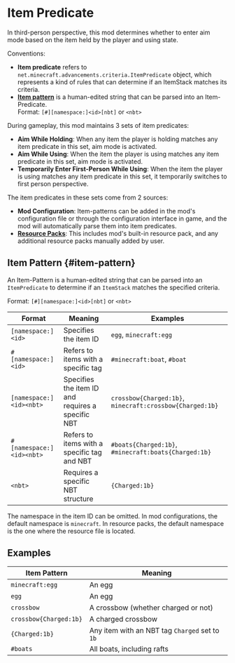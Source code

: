 # Item Predicate

In third-person perspective, this mod determines whether to enter aim mode based on the item held by the player and using state.

Conventions:

-   **Item predicate** refers to `net.minecraft.advancements.criteria.ItemPredicate` object, which represents a kind of rules that can determine if an ItemStack matches its criteria.
-   **[Item pattern](#item-pattern)** is a human-edited string that can be parsed into an Item-Predicate.  
	Format: `[#][namespace:]<id>[nbt]` or `<nbt>`

During gameplay, this mod maintains 3 sets of item predicates:

-   **Aim While Holding**: When any item the player is holding matches any item predicate in this set, aim mode is activated.
-   **Aim While Using**: When the item the player is using matches any item predicate in this set, aim mode is activated.
-   **Temporarily Enter First-Person While Using**: When the item the player is using matches any item predicate in this set, it temporarily switches to first person perspective.

The item predicates in these sets come from 2 sources:

* **Mod Configuration**: Item-patterns can be added in the mod's configuration file or through the configuration interface in game, and the mod will automatically parse them into item predicates.
* **[Resource Packs](./ResourcePack.md)**: This includes mod's built-in resource pack, and any additional resource packs manually added by user.

## Item Pattern {#item-pattern}

An Item-Pattern is a human-edited string that can be parsed into an `ItemPredicate` to determine if an `ItemStack` matches the specified criteria.

Format: `[#][namespace:]<id>[nbt]` or `<nbt>`

| Format                   | Meaning                                           | Examples                                                 |
| ------------------------ | ------------------------------------------------- | -------------------------------------------------------- |
| `[namespace:]<id>`       | Specifies the item ID                             | `egg`, `minecraft:egg`                                   |
| `#[namespace:]<id>`      | Refers to items with a specific tag               | `#minecraft:boat`, `#boat`                               |
| `[namespace:]<id><nbt>`  | Specifies the item ID and requires a specific NBT | `crossbow{Charged:1b}`, `minecraft:crossbow{Charged:1b}` |
| `#[namespace:]<id><nbt>` | Refers to items with a specific tag and NBT       | `#boats{Charged:1b}`, `#minecraft:boats{Charged:1b}`     |
| `<nbt>`                  | Requires a specific NBT structure                 | `{Charged:1b}`                                           |

The namespace in the item ID can be omitted. In mod configurations, the default namespace is `minecraft`. In resource packs, the default namespace is the one where the resource file is located.

## Examples

| Item Pattern           | Meaning                                        |
| ---------------------- | ---------------------------------------------- |
| `minecraft:egg`        | An egg                                         |
| `egg`                  | An egg                                         |
| `crossbow`             | A crossbow (whether charged or not)            |
| `crossbow{Charged:1b}` | A charged crossbow                             |
| `{Charged:1b}`         | Any item with an NBT tag `Charged` set to `1b` |
| `#boats`               | All boats, including rafts                     |
